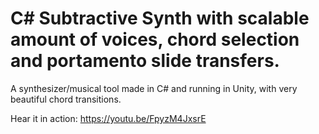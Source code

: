 # C# Subtractive Synth with scalable amount of voices, chord selection and portamento slide transfers.

A synthesizer/musical tool made in C# and running in Unity, with very beautiful chord transitions.

Hear it in action: https://youtu.be/FpyzM4JxsrE

